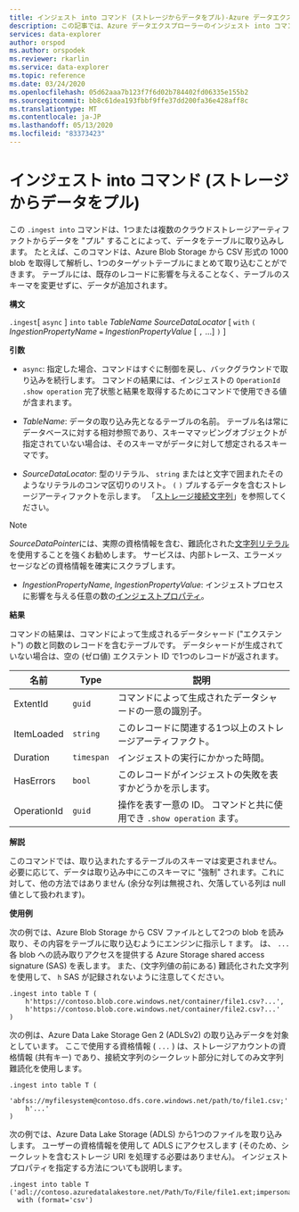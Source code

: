 ```yaml
---
title: インジェスト into コマンド (ストレージからデータをプル)-Azure データエクスプローラー |Microsoft Docs
description: この記事では、Azure データエクスプローラーのインジェスト into コマンド (ストレージからのデータのプル) について説明します。
services: data-explorer
author: orspod
ms.author: orspodek
ms.reviewer: rkarlin
ms.service: data-explorer
ms.topic: reference
ms.date: 03/24/2020
ms.openlocfilehash: 05d62aaa7b123f7f6d02b784402fd06335e155b2
ms.sourcegitcommit: bb8c61dea193fbbf9ffe37dd200fa36e428aff8c
ms.translationtype: MT
ms.contentlocale: ja-JP
ms.lasthandoff: 05/13/2020
ms.locfileid: "83373423"
---
```

# <a name="the-ingest-into-command-pull-data-from-storage"></a>インジェスト into コマンド (ストレージからデータをプル)

この `.ingest into` コマンドは、1つまたは複数のクラウドストレージアーティファクトからデータを "プル" することによって、データをテーブルに取り込みします。
たとえば、このコマンドは、Azure Blob Storage から CSV 形式の 1000 blob を取得して解析し、1つのターゲットテーブルにまとめて取り込むことができます。
テーブルには、既存のレコードに影響を与えることなく、テーブルのスキーマを変更せずに、データが追加されます。

**構文**

`.ingest`[ `async` ] `into` `table` *TableName* *SourceDataLocator* [ `with` `(` *IngestionPropertyName* `=` *IngestionPropertyValue* [ `,` ...] `)` ]

**引数**

* `async`: 指定した場合、コマンドはすぐに制御を戻し、バックグラウンドで取り込みを続行します。 コマンドの結果には、インジェストの `OperationId` `.show operation` 完了状態と結果を取得するためにコマンドで使用できる値が含まれます。
  
* *TableName*: データの取り込み先となるテーブルの名前。
  テーブル名は常にデータベースに対する相対参照であり、スキーママッピングオブジェクトが指定されていない場合は、そのスキーマがデータに対して想定されるスキーマです。

* *SourceDataLocator*: 型のリテラル、 `string` またはと文字で囲まれたそのようなリテラルのコンマ区切りのリスト。 `(` `)` プルするデータを含むストレージアーティファクトを示します。 「[ストレージ接続文字列](../../api/connection-strings/storage.md)」を参照してください。

> [!NOTE]
> *SourceDataPointer*には、実際の資格情報を含む、難読化された[文字列リテラル](../../query/scalar-data-types/string.md#obfuscated-string-literals)を使用することを強くお勧めします。
> サービスは、内部トレース、エラーメッセージなどの資格情報を確実にスクラブします。

* *IngestionPropertyName*, *IngestionPropertyValue*: インジェストプロセスに影響を与える任意の数の[インジェストプロパティ](../../../ingestion-properties.md)。

**結果**

コマンドの結果は、コマンドによって生成されるデータシャード ("エクステント") の数と同数のレコードを含むテーブルです。
データシャードが生成されていない場合は、空の (ゼロ値) エクステント ID で1つのレコードが返されます。

|名前       |Type      |説明                                                                |
|-----------|----------|---------------------------------------------------------------------------|
|ExtentId   |`guid`    |コマンドによって生成されたデータシャードの一意の識別子。|
|ItemLoaded |`string`  |このレコードに関連する1つ以上のストレージアーティファクト。             |
|Duration   |`timespan`|インジェストの実行にかかった時間。                                     |
|HasErrors  |`bool`    |このレコードがインジェストの失敗を表すかどうかを示します。                |
|OperationId|`guid`    |操作を表す一意の ID。 コマンドと共に使用でき `.show operation` ます。|

**解説**

このコマンドでは、取り込まれたするテーブルのスキーマは変更されません。
必要に応じて、データは取り込み中にこのスキーマに "強制" されます。これに対して、他の方法ではありません (余分な列は無視され、欠落している列は null 値として扱われます)。

**使用例**

次の例では、Azure Blob Storage から CSV ファイルとして2つの blob を読み取り、その内容をテーブルに取り込むようにエンジンに指示し `T` ます。 は、 `...` 各 blob への読み取りアクセスを提供する Azure Storage shared access signature (SAS) を表します。 また、(文字列値の前にある) 難読化された文字列を使用して、 `h` SAS が記録されないように注意してください。

```kusto
.ingest into table T (
    h'https://contoso.blob.core.windows.net/container/file1.csv?...',
    h'https://contoso.blob.core.windows.net/container/file2.csv?...'
)
```

次の例は、Azure Data Lake Storage Gen 2 (ADLSv2) の取り込みデータを対象としています。 ここで使用する資格情報 ( `...` ) は、ストレージアカウントの資格情報 (共有キー) であり、接続文字列のシークレット部分に対してのみ文字列難読化を使用します。

```kusto
.ingest into table T (
  'abfss://myfilesystem@contoso.dfs.core.windows.net/path/to/file1.csv;'
    h'...'
)
```

次の例では、Azure Data Lake Storage (ADLS) から1つのファイルを取り込みします。
ユーザーの資格情報を使用して ADLS にアクセスします (そのため、シークレットを含むストレージ URI を処理する必要はありません)。 インジェストプロパティを指定する方法についても説明します。

```kusto
.ingest into table T ('adl://contoso.azuredatalakestore.net/Path/To/File/file1.ext;impersonate')
  with (format='csv')
```

